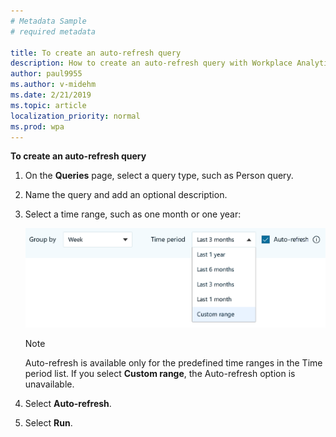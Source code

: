 ```yaml
---
# Metadata Sample
# required metadata

title: To create an auto-refresh query
description: How to create an auto-refresh query with Workplace Analytics. 
author: paul9955
ms.author: v-midehm
ms.date: 2/21/2019
ms.topic: article
localization_priority: normal 
ms.prod: wpa
---
```


**To create an auto-refresh query**

1. On the **Queries** page, select a query type, such as Person query.
2. Name the query and add an optional description.
3. Select a time range, such as one month or one year:

    <img src="../Images/WpA/Tutorials/auto-refresh-query.png" alt="Setting auto-refresh for a Workplace Analytics query">

   > [!Note] 
   > Auto-refresh is available only for the predefined time ranges in the Time period list. If you select **Custom range**, the Auto-refresh option is unavailable.

4. Select **Auto-refresh**.
5. Select **Run**.
